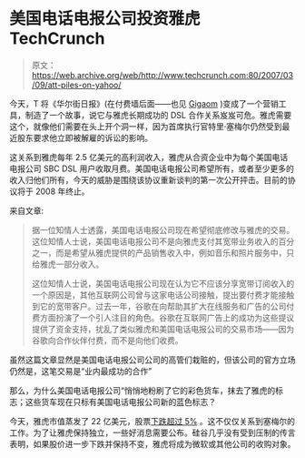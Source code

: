 # 美国电话电报公司投资雅虎 TechCrunch

> 原文：<https://web.archive.org/web/http://www.techcrunch.com:80/2007/03/09/att-piles-on-yahoo/>

今天，T 将《华尔街日报》(在付费墙后面——也见 [Gigaom](https://web.archive.org/web/20221002120744/http://gigaom.com/2007/03/09/att-yahoo/) )变成了一个营销工具，制造了一个故事，说它与雅虎长期成功的 DSL 合作关系岌岌可危。雅虎需要这个，就像他们需要在头上开个洞一样，因为首席执行官特里·塞梅尔仍然受到最近股东要求他立即被解雇的诉讼的影响。

这关系到雅虎每年 2.5 亿美元的高利润收入，雅虎从合资企业中为每个美国电话电报公司 SBC DSL 用户收取月费。美国电话电报公司希望所有，或者至少更多的收入归他们所有，今天的威胁是围绕该协议重新谈判的第一次公开抨击。目前的协议将于 2008 年终止。

来自文章:

> 据一位知情人士透露，美国电话电报公司现在希望彻底修改与雅虎的交易。这位知情人士说，美国电话电报公司不是向雅虎支付其宽带业务收入的百分之一，而是希望从雅虎提供的产品销售收入中，例如音乐和照片服务中，只给雅虎一部分收入。
> 
> 这位知情人士说，美国电话电报公司现在认为它不应该分享宽带订阅收入的一个原因是，其他互联网公司曾与这家电话公司接触，提出要付费才能接触到它的宽带客户。过去一年，谷歌在向帮助其扩大在线服务和广告的公司付费方面扮演了一个引人注目的角色。谷歌在互联网广告上的成功为这些提议提供了资金支持，扰乱了类似雅虎和美国电话电报公司的交易市场——因为谷歌向合作伙伴付费，而不是向他们收费。

虽然这篇文章显然是美国电话电报公司公司的高管们栽赃的，但该公司的官方立场仍然是，这笔交易是“业内最成功的合作”

那么，为什么美国电话电报公司“悄悄地粉刷了它的彩色货车，抹去了雅虎的标志；这些货车现在只标有美国电话电报公司新的蓝色标志？

今天，雅虎市值蒸发了 22 亿美元，股票[下跌超过 5%](https://web.archive.org/web/20221002120744/http://finance.yahoo.com/q?s=yhoo&x=0&y=0) 。这不仅仅关系到塞梅尔的工作。为了让雅虎保持独立，一些好消息需要公布。硅谷几乎没有受到压制的传言表明，如果股价进一步下跌并保持不变，雅虎将成为微软或其他公司的收购对象。